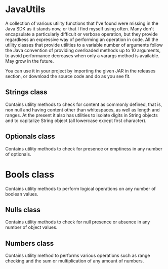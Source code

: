 # JavaUtils
A collection of various utility functions that I've found were missing in the Java SDK as it stands now, or that I find myself using often.
Many don't encapsulate a particularly difficult or verbose operation, but they provide regardkess an expressive way of performing an operation in code.
All the utility classes that provide utilities to a variable number of arguments follow the Java convention of providing overloaded methods up to 10 arguments,
to avoid performance decreases when only a varargs method is available.
May grow in the future.

You can use it in your project by importing the given JAR in the releases section, or download the source code and do as you see fit.

## Strings class
Contains utility methods to check for content as commonly defined, that is, non null and having content other than whitespaces, as well as length and ranges. At the present it also has utilities
to isolate digits in String objects and to capitalize String object (all lowercase except first character).

## Optionals class
Contains utility methods to check for presence or emptiness in any number of optionals.

# Bools class
Contains utility methods to perform logical operations on any number of boolean values.

## Nulls class
Contains utility methods to check for null presence or absence in any number of object values.

## Numbers class
Contains utility method to performs various operations such as range checking and the sum or multiplication of any amount of numbers.
